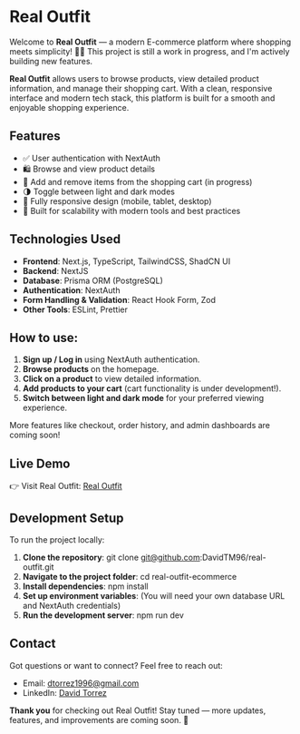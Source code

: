 # Real Outfit
Welcome to **Real Outfit** — a modern E-commerce platform where shopping meets simplicity! 🛒✨
This project is still a work in progress, and I'm actively building new features.

**Real Outfit** allows users to browse products, view detailed product information, and manage their shopping cart. With a clean, responsive interface and modern tech stack, this platform is built for a smooth and enjoyable shopping experience.

## Features
- ✅ User authentication with NextAuth
- 🛍️ Browse and view product details
- 🛒 Add and remove items from the shopping cart (in progress)
- 🌗 Toggle between light and dark modes
- 📱 Fully responsive design (mobile, tablet, desktop)
- 🚀 Built for scalability with modern tools and best practices

## Technologies Used
- **Frontend**: Next.js, TypeScript, TailwindCSS, ShadCN UI
- **Backend**: NextJS
- **Database**: Prisma ORM (PostgreSQL)
- **Authentication**: NextAuth
- **Form Handling & Validation**: React Hook Form, Zod
- **Other Tools**: ESLint, Prettier

## How to use:
1. **Sign up / Log in** using NextAuth authentication.
2. **Browse products** on the homepage.
3. **Click on a product** to view detailed information.
4. **Add products to your cart** (cart functionality is under development!).
5. **Switch between light and dark mode** for your preferred viewing experience.

More features like checkout, order history, and admin dashboards are coming soon!
   
## Live Demo

👉 Visit Real Outfit: <a href="https://real-outfit-86dmsikw7-davidtm96s-projects.vercel.app/" target="_blank">Real Outfit</a>

## Development Setup
To run the project locally:

1. **Clone the repository**: git clone git@github.com:DavidTM96/real-outfit.git
3. **Navigate to the project folder**: cd real-outfit-ecommerce
4. **Install dependencies**: npm install
5. **Set up environment variables**: (You will need your own database URL and NextAuth credentials)
6. **Run the development server**: npm run dev

## Contact
Got questions or want to connect?
Feel free to reach out:
- Email: <a href="mailto:dtorrez1996@gmail.com">dtorrez1996@gmail.com</a>
- LinkedIn: <a href="https://www.linkedin.com/in/david-torrez/" target="_blank">David Torrez</a>

**Thank you** for checking out Real Outfit!
Stay tuned — more updates, features, and improvements are coming soon. 🚀


